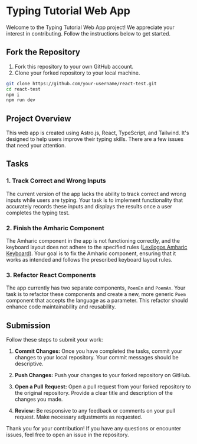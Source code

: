 # Typing Tutorial Web App

Welcome to the Typing Tutorial Web App project! We appreciate your interest in contributing. Follow the instructions below to get started.

## Fork the Repository

1. Fork this repository to your own GitHub account.
2. Clone your forked repository to your local machine.

```bash
git clone https://github.com/your-username/react-test.git
cd react-test
npm i
npm run dev
```

## Project Overview

This web app is created using Astro.js, React, TypeScript, and Tailwind. It's designed to help users improve their typing skills. There are a few issues that need your attention.

## Tasks

### 1. Track Correct and Wrong Inputs

The current version of the app lacks the ability to track correct and wrong inputs while users are typing. Your task is to implement functionality that accurately records these inputs and displays the results once a user completes the typing test.

### 2. Finish the Amharic Component

The Amharic component in the app is not functioning correctly, and the keyboard layout does not adhere to the specified rules ([Lexilogos Amharic Keyboard](https://lexilogos.com/keyboard/amharic.htm)). Your goal is to fix the Amharic component, ensuring that it works as intended and follows the prescribed keyboard layout rules.

### 3. Refactor React Components

The app currently has two separate components, `PoemEn` and `PoemAn`. Your task is to refactor these components and create a new, more generic `Poem` component that accepts the language as a parameter. This refactor should enhance code maintainability and reusability.

## Submission

Follow these steps to submit your work:

1. **Commit Changes:** Once you have completed the tasks, commit your changes to your local repository. Your commit messages should be descriptive.

2. **Push Changes:** Push your changes to your forked repository on GitHub.

3. **Open a Pull Request:** Open a pull request from your forked repository to the original repository. Provide a clear title and description of the changes you made.

4. **Review:** Be responsive to any feedback or comments on your pull request. Make necessary adjustments as requested.

Thank you for your contribution! If you have any questions or encounter issues, feel free to open an issue in the repository.
